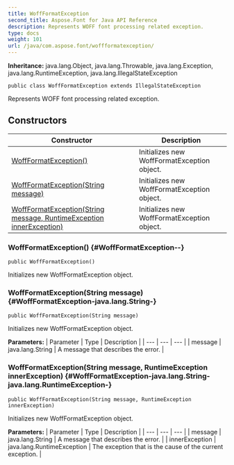 ```yaml
---
title: WoffFormatException
second_title: Aspose.Font for Java API Reference
description: Represents WOFF font processing related exception.
type: docs
weight: 101
url: /java/com.aspose.font/woffformatexception/
---
```

**Inheritance:**
java.lang.Object, java.lang.Throwable, java.lang.Exception, java.lang.RuntimeException, java.lang.IllegalStateException
```
public class WoffFormatException extends IllegalStateException
```

Represents WOFF font processing related exception.
## Constructors

| Constructor | Description |
| --- | --- |
| [WoffFormatException()](#WoffFormatException--) | Initializes new  WoffFormatException  object. |
| [WoffFormatException(String message)](#WoffFormatException-java.lang.String-) | Initializes new  WoffFormatException  object. |
| [WoffFormatException(String message, RuntimeException innerException)](#WoffFormatException-java.lang.String-java.lang.RuntimeException-) | Initializes new  WoffFormatException  object. |
### WoffFormatException() {#WoffFormatException--}
```
public WoffFormatException()
```


Initializes new  WoffFormatException  object.

### WoffFormatException(String message) {#WoffFormatException-java.lang.String-}
```
public WoffFormatException(String message)
```


Initializes new  WoffFormatException  object.

**Parameters:**
| Parameter | Type | Description |
| --- | --- | --- |
| message | java.lang.String | A message that describes the error. |

### WoffFormatException(String message, RuntimeException innerException) {#WoffFormatException-java.lang.String-java.lang.RuntimeException-}
```
public WoffFormatException(String message, RuntimeException innerException)
```


Initializes new  WoffFormatException  object.

**Parameters:**
| Parameter | Type | Description |
| --- | --- | --- |
| message | java.lang.String | A message that describes the error. |
| innerException | java.lang.RuntimeException | The exception that is the cause of the current exception. |

